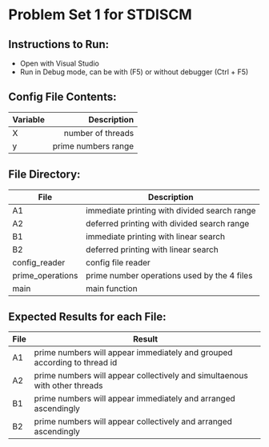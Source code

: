 # Problem Set 1 for STDISCM

## Instructions to Run:
- Open with Visual Studio
- Run in Debug mode, can be with (F5) or without debugger (Ctrl + F5)

## Config File Contents:
| Variable |         Description |
|----------|--------------------:|
| X        | number of threads   |
| y        | prime numbers range |

## File Directory:
| File             | Description                                  |
|------------------|----------------------------------------------|
| A1               | immediate printing with divided search range |
| A2               | deferred printing with divided search range  |
| B1               | immediate printing with linear search        |
| B2               | deferred printing with linear search         |
| config_reader    | config file reader                           |
| prime_operations | prime number operations used by the 4 files  |
| main             | main function                                |

## Expected Results for each File:
| File | Result                                                                                      |
|------|---------------------------------------------------------------------------------------------|
| A1   | prime numbers will appear immediately and grouped according to thread id                    |
| A2   | prime numbers will appear collectively and simultaenous with other threads                  |
| B1   | prime numbers will appear immediately and arranged ascendingly                              |
| B2   | prime numbers will appear collectively and arranged ascendingly                             |